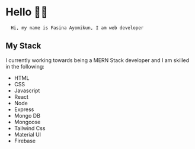 # Hello 👋👋

      Hi, my name is Fasina Ayomikun, I am web developer
   
## My Stack
   I currently working towards being a MERN Stack developer and I am skilled in the following:
   * HTML
   * CSS
   * Javascript
   * React
   * Node
   * Express
   * Mongo DB
   * Mongoose
   * Tailwind Css
   * Material UI
   * Firebase
 

<!---
Fasina-ayomikun/Fasina-ayomikun is a ✨ special ✨ repository because its `README.md` (this file) appears on your GitHub profile.
You can click the Preview link to take a look at your changes.
--->
